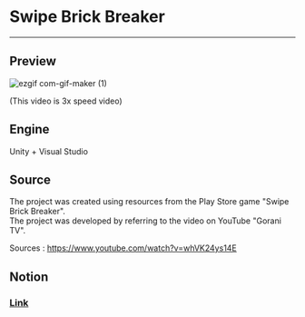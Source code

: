 # Swipe Brick Breaker
---

## Preview  

![ezgif com-gif-maker (1)](https://user-images.githubusercontent.com/86705754/209588962-91ef1d47-a336-42f2-85b2-5da06e6062f0.gif)

(This video is 3x speed video)

## Engine

Unity + Visual Studio


## Source

The project was created using resources from the Play Store game "Swipe Brick Breaker".  
The project was developed by referring to the video on YouTube "Gorani TV".  

Sources : https://www.youtube.com/watch?v=whVK24ys14E

## Notion

### [Link](https://www.notion.so/Swipe-Brick-Breaker-22626bb916f24df280de445e5ea4f72f)
